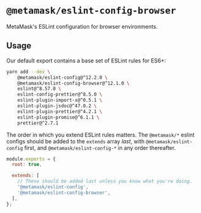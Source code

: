 # `@metamask/eslint-config-browser`

MetaMask's ESLint configuration for browser environments.

## Usage

Our default export contains a base set of ESLint rules for ES6+:

```bash
yarn add --dev \
    @metamask/eslint-config@^12.2.0 \
    @metamask/eslint-config-browser@^12.1.0 \
    eslint@^8.57.0 \
    eslint-config-prettier@^8.5.0 \
    eslint-plugin-import-x@^0.5.1 \
    eslint-plugin-jsdoc@^47.0.2 \
    eslint-plugin-prettier@^4.2.1 \
    eslint-plugin-promise@^6.1.1 \
    prettier@^2.7.1
```

The order in which you extend ESLint rules matters.
The `@metamask/*` eslint configs should be added to the `extends` array _last_,
with `@metamask/eslint-config` first, and `@metamask/eslint-config-*` in any
order thereafter.

```js
module.exports = {
  root: true,

  extends: [
    // These should be added last unless you know what you're doing.
    '@metamask/eslint-config',
    '@metamask/eslint-config-browser',
  ],
};
```
